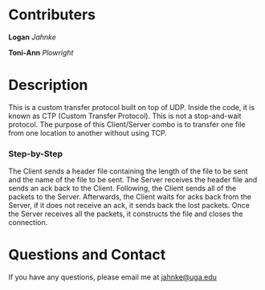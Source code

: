 # Contributers

__Logan__ *Jahnke*

__Toni-Ann__ *Plowright*


# Description

This is a custom transfer protocol built on top of UDP.
Inside the code, it is known as CTP (Custom Transfer Protocol).
This is not a stop-and-wait protocol. The purpose of this Client/Server
combo is to transfer one file from one location to another without using
TCP. 

### Step-by-Step

The Client sends a header file containing the length of the file to be
sent and the name of the file to be sent. The Server receives the header
file and sends an ack back to the Client. Following, the Client sends all
of the packets to the Server. Afterwards, the Client waits for acks back
from the Server, if it does not receive an ack, it sends back the lost
packets. Once the Server receives all the packets, it constructs the file
and closes the connection.

# Questions and Contact

If you have any questions, please email me at jahnke@uga.edu
